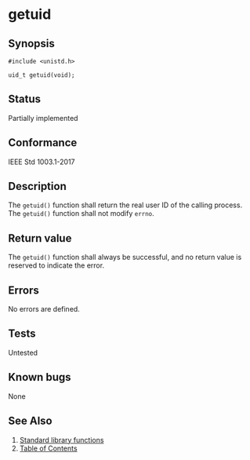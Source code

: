 # getuid

## Synopsis

`#include <unistd.h>`

`uid_t getuid(void);`

## Status

Partially implemented

## Conformance

IEEE Std 1003.1-2017

## Description

The `getuid()` function shall return the real user ID of the calling process. The `getuid()` function shall not modify
`errno`.

## Return value

The `getuid()` function shall always be successful, and no return value is reserved to indicate the error.

## Errors

No errors are defined.

## Tests

Untested

## Known bugs

None

## See Also

1. [Standard library functions](../index.md)
2. [Table of Contents](../../../index.md)
